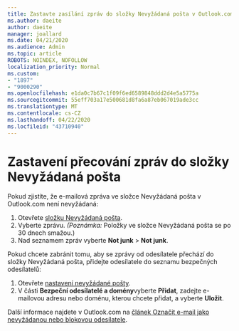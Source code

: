 ```yaml
---
title: Zastavte zasílání zpráv do složky Nevyžádaná pošta v Outlook.com
ms.author: daeite
author: daeite
manager: joallard
ms.date: 04/21/2020
ms.audience: Admin
ms.topic: article
ROBOTS: NOINDEX, NOFOLLOW
localization_priority: Normal
ms.custom:
- "1897"
- "9000290"
ms.openlocfilehash: e1da0c7b67c1f09f6ed6589848ddd2d4e5a5775a
ms.sourcegitcommit: 55eff703a17e500681d8fa6a87eb067019ade3cc
ms.translationtype: MT
ms.contentlocale: cs-CZ
ms.lasthandoff: 04/22/2020
ms.locfileid: "43710940"
---
```

# <a name="stop-messages-from-going-to-your-junk-email-folder"></a>Zastavení přecování zpráv do složky Nevyžádaná pošta

Pokud zjistíte, že e-mailová zpráva ve složce Nevyžádaná pošta v Outlook.com není nevyžádaná:

1. Otevřete [složku Nevyžádaná pošta](https://outlook.live.com/mail/junkemail).
1. Vyberte zprávu. *(Poznámka:* Položky ve složce Nevyžádaná pošta se po 30 dnech smažou.)
1. Nad seznamem zpráv vyberte **Not junk** > **Not junk**.

Pokud chcete zabránit tomu, aby se zprávy od odesílatele přechází do složky Nevyžádaná pošta, přidejte odesílatele do seznamu bezpečných odesílatelů:

1. Otevřete [nastavení nevyžádané pošty](https://go.microsoft.com/fwlink/?linkid=2035804).
1. V části **Bezpeční odesílatelé a domény**vyberte **Přidat**, zadejte e-mailovou adresu nebo doménu, kterou chcete přidat, a vyberte **Uložit**.

Další informace najdete v Outlook.com na [článek Označit e-mail jako nevyžádanou nebo blokovou odesílatele](https://support.office.com/article/a3ece97b-82f8-4a5e-9ac3-e92fa6427ae4?wt.mc_id=Office_Outlook_com_Alchemy).
